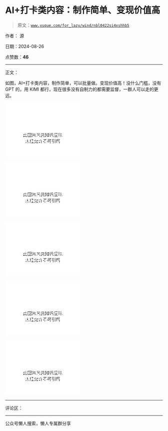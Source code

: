 # AI+打卡类内容：制作简单、变现价值高

> 原文：[`www.yuque.com/for_lazy/wind/nbl0422si4xshhb5`](https://www.yuque.com/for_lazy/wind/nbl0422si4xshhb5)

作者： 源

日期：2024-08-26

点赞数：**46**

* * *

正文：

如图，AI+打卡类内容，制作简单，可以批量做。变现价值高！没什么门槛，没有 GPT 的，用 KIMI 都行，现在很多没有自制力的都需要监督，一群人可以走的更远。

![](img/e6cb19ee2a9cc2ec5487625b612a5011.png "None")

![](img/7d69748c94df2e4fb9737063117dd674.png "None")

![](img/38aabcc3fcfcb6dfc018b0cb284630eb.png "None")

![](img/7752c0c394eb1ffe86e0e6c3d37b1216.png "None")

![](img/e0279c736235b228297a0c660e43554c.png "None")

* * *

评论区：

* * *

公众号懒人搜索，懒人专属群分享